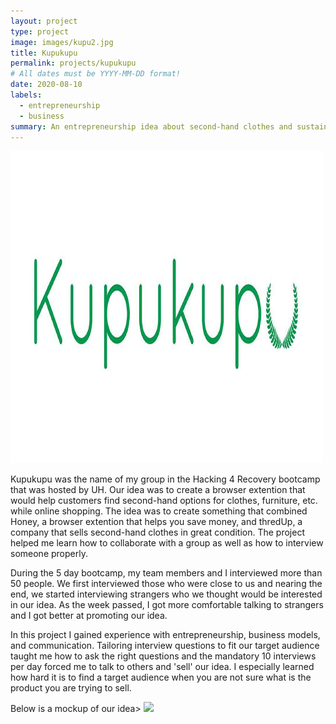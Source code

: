 ```yaml
---
layout: project
type: project
image: images/kupu2.jpg
title: Kupukupu
permalink: projects/kupukupu
# All dates must be YYYY-MM-DD format!
date: 2020-08-10
labels:
  - entrepreneurship
  - business
summary: An entrepreneurship idea about second-hand clothes and sustainability for Hacking 4 Recovery 2020.
---
```


<img class="ui medium right floated rounded image" src="../images/kupu2.jpg">

Kupukupu was the name of my group in the Hacking 4 Recovery bootcamp that was hosted by UH. Our idea was to create a browser extention that would help customers find second-hand options for clothes, furniture, etc. while online shopping. The idea was to create something that combined Honey, a browser extention that helps you save money, and thredUp, a company that sells second-hand clothes in great condition. The project helped me learn how to collaborate with a group as well as how to interview someone properly.

During the 5 day bootcamp, my team members and I interviewed more than 50 people. We first interviewed those who were close to us and nearing the end, we started interviewing strangers who we thought would be interested in our idea. As the week passed, I got more comfortable talking to strangers and I got better at promoting our idea. 

In this project I gained experience with entrepreneurship, business models, and communication. Tailoring interview questions to fit our target audience taught me how to ask the right questions and the mandatory 10 interviews per day forced me to talk to others and 'sell' our idea. I especially learned how hard it is to find a target audience when you are not sure what is the product you are trying to sell. 

Below is a mockup of our idea>
<img class="ui medium right floated rounded image" src="../images/vacay-home-page.png">

